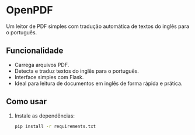 # OpenPDF

Um leitor de PDF simples com tradução automática de textos do inglês para o português.

## Funcionalidade

- Carrega arquivos PDF.
- Detecta e traduz textos do inglês para o português.
- Interface simples com Flask.
- Ideal para leitura de documentos em inglês de forma rápida e prática.

## Como usar

1. Instale as dependências:
   ```bash
   pip install -r requirements.txt
